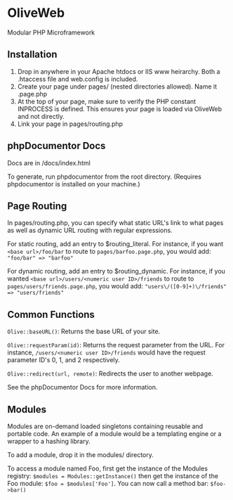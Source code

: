 # OliveWeb
Modular PHP Microframework

## Installation
1. Drop in anywhere in your Apache htdocs or IIS www heirarchy. Both a .htaccess file and web.config is included.
2. Create your page under pages/ (nested directories allowed). Name it <pagename>.page.php
3. At the top of your page, make sure to verify the PHP constant INPROCESS is defined. This ensures your page is loaded via OliveWeb and not directly.
4. Link your page in pages/routing.php

## phpDocumentor Docs
Docs are in /docs/index.html

To generate, run phpdocumentor from the root directory. (Requires phpdocumentor is installed on your machine.)

## Page Routing
In pages/routing.php, you can specify what static URL's link to what pages as well as dynamic URL routing with regular expressions.

For static routing, add an entry to $routing_literal. For instance, if you want `<base url>/foo/bar` to route to `pages/barfoo.page.php`, you would add:
`"foo/bar" => "barfoo"`

For dynamic routing, add an entry to $routing_dynamic. For instance, if you wanted `<base url>/users/<numeric user ID>/friends` to route to `pages/users/friends.page.php`, you would add:
  `"users\/([0-9]+)\/friends" => "users/friends"`
  
## Common Functions
`Olive::baseURL()`: Returns the base URL of your site.

`Olive::requestParam(id)`: Returns the request parameter from the URL. For instance, `/users/<numeric user ID>/friends` would have the request parameter ID's 0, 1, and 2 respectively.

`Olive::redirect(url, remote)`: Redirects the user to another webpage.

See the phpDocumentor Docs for more information.

## Modules
Modules are on-demand loaded singletons containing reusable and portable code. An example of a module would be a templating engine or a wrapper to a hashing library.

To add a module, drop it in the modules/ directory.

To access a module named Foo, first get the instance of the Modules registry: `$modules = Modules::getInstance()` then get the instance of the Foo module: `$foo = $modules['Foo']`. You can now call a method bar: `$foo->bar()`
